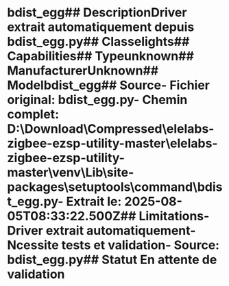 # bdist_egg##  DescriptionDriver extrait automatiquement depuis bdist_egg.py##  Classelights##  Capabilities##  Typeunknown##  ManufacturerUnknown##  Modelbdist_egg##  Source- **Fichier original**: bdist_egg.py- **Chemin complet**: D:\Download\Compressed\elelabs-zigbee-ezsp-utility-master\elelabs-zigbee-ezsp-utility-master\venv\Lib\site-packages\setuptools\command\bdist_egg.py- **Extrait le**: 2025-08-05T08:33:22.500Z##  Limitations- Driver extrait automatiquement- Ncessite tests et validation- Source: bdist_egg.py##  Statut En attente de validation